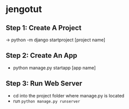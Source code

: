 # jengotut

## Step 1: Create A Project
-> python -m django startproject [project name]

## Step 2: Create An App
- python manage.py startapp [app name]

## Step 3: Run Web Server
- cd into the project folder where manage.py is located
- run `python manage.py runserver`
